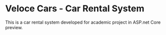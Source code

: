# Veloce Cars - Car Rental System

This is a car rental system developed for academic project in ASP.net Core preview.
